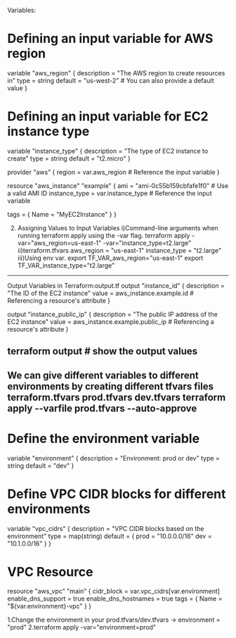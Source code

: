   Variables:
# Defining an input variable for AWS region
variable "aws_region" {
  description = "The AWS region to create resources in"
  type        = string
  default     = "us-west-2"  # You can also provide a default value
}

# Defining an input variable for EC2 instance type
variable "instance_type" {
  description = "The type of EC2 instance to create"
  type        = string
  default     = "t2.micro"
}

provider "aws" {
  region = var.aws_region  # Reference the input variable
}

resource "aws_instance" "example" {
  ami           = "ami-0c55b159cbfafe1f0"  # Use a valid AMI ID
  instance_type = var.instance_type  # Reference the input variable

  tags = {
    Name = "MyEC2Instance"
  }
}

2. Assigning Values to Input Variables
i)Command-line arguments when running terraform apply using the -var flag.
        terraform apply -var="aws_region=us-east-1" -var="instance_type=t2.large"
ii)terraform.tfvars
aws_region    = "us-east-1"
instance_type = "t2.large"
iii)Using env var.
export TF_VAR_aws_region="us-east-1"
export TF_VAR_instance_type="t2.large"
_________________________________________________________________________________________________________________________________________________
Output Variables in Terraform:output.tf
output "instance_id" {
  description = "The ID of the EC2 instance"
  value       = aws_instance.example.id  # Referencing a resource's attribute
}

output "instance_public_ip" {
  description = "The public IP address of the EC2 instance"
  value       = aws_instance.example.public_ip  # Referencing a resource's attribute
}

terraform output # show the output values
------------------------------------------------------------------------------------------------------------------------------
We can give different variables to different environments by creating different tfvars files
terraform.tfvars
prod.tfvars
dev.tfvars
terraform apply --varfile prod.tfvars --auto-approve
----------------------------------------------------------------------------------------------------------------------------------
# Define the environment variable
variable "environment" {
  description = "Environment: prod or dev"
  type        = string
  default     = "dev"
}

# Define VPC CIDR blocks for different environments
variable "vpc_cidrs" {
  description = "VPC CIDR blocks based on the environment"
  type        = map(string)
  default = {
    prod = "10.0.0.0/16"
    dev  = "10.1.0.0/16"
  }
}

# VPC Resource
resource "aws_vpc" "main" {
  cidr_block           = var.vpc_cidrs[var.environment]
  enable_dns_support   = true
  enable_dns_hostnames = true
  tags = {
    Name = "${var.environment}-vpc"
  }
}

1.Change the environment in your prod.tfvars/dev.tfvars -> environment = "prod"
2.terraform apply -var="environment=prod"

